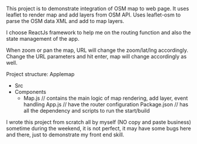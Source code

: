 This project is to demonstrate integration of OSM map to web page. It uses leaflet to render map and add layers from OSM API.  Uses leaflet-osm to parse the OSM data XML and add to map layers. 

I choose ReactJs framework to help me on the routing function and also the state management of the app.

 When zoom or pan the map, URL will change the zoom/lat/lng accordingly.  Change the URL parameters and hit enter, map will change accordingly as well. 

Project structure: 
Applemap
   - Src
   - Components 
       -  Map.js   // contains the main logic of map rendering, add layer, event handling
   App.js  // have the router configuration 
   Package.json  // has all the dependency and scripts to run the start/build 

I wrote this project from scratch all by myself (NO copy and paste business) sometime during the weekend, it is not perfect, it may have some bugs here and there, just to demonstrate my front end skill.
